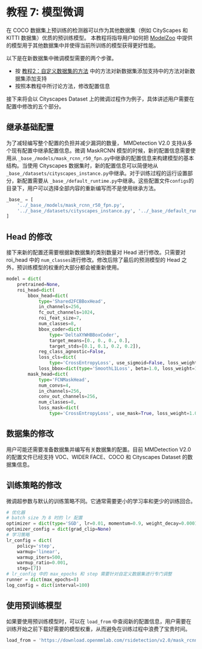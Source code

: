 # 教程 7: 模型微调

在 COCO 数据集上预训练的检测器可以作为其他数据集（例如 CityScapes 和 KITTI 数据集）优质的预训练模型。
本教程将指导用户如何把 [ModelZoo](../model_zoo.md) 中提供的模型用于其他数据集中并使得当前所训练的模型获得更好性能。

以下是在新数据集中微调模型需要的两个步骤。

- 按 [教程2：自定义数据集的方法](customize_dataset.md) 中的方法对新数据集添加支持中的方法对新数据集添加支持
- 按照本教程中所讨论方法，修改配置信息

接下来将会以 Cityscapes Dataset 上的微调过程作为例子，具体讲述用户需要在配置中修改的五个部分。

## 继承基础配置

为了减轻编写整个配置的负担并减少漏洞的数量， MMDetection V2.0 支持从多个现有配置中继承配置信息。微调 MaskRCNN 模型的时候，新的配置信息需要使用从 `_base_/models/mask_rcnn_r50_fpn.py`中继承的配置信息来构建模型的基本结构。当使用 Cityscapes 数据集时，新的配置信息可以简便地从`_base_/datasets/cityscapes_instance.py`中继承。对于训练过程的运行设置部分，新配置需要从 `_base_/default_runtime.py`中继承。这些配置文件`configs`的目录下，用户可以选择全部内容的重新编写而不是使用继承方法。

```python
_base_ = [
    '../_base_/models/mask_rcnn_r50_fpn.py',
    '../_base_/datasets/cityscapes_instance.py', '../_base_/default_runtime.py'
]
```

## Head 的修改

接下来新的配置还需要根据新数据集的类别数量对 Head 进行修改。只需要对 roi_head 中的 `num_classes`进行修改。修改后除了最后的预测模型的 Head 之外，预训练模型的权重的大部分都会被重新使用。

```python
model = dict(
    pretrained=None,
    roi_head=dict(
        bbox_head=dict(
            type='Shared2FCBBoxHead',
            in_channels=256,
            fc_out_channels=1024,
            roi_feat_size=7,
            num_classes=8,
            bbox_coder=dict(
                type='DeltaXYWHBBoxCoder',
                target_means=[0., 0., 0., 0.],
                target_stds=[0.1, 0.1, 0.2, 0.2]),
            reg_class_agnostic=False,
            loss_cls=dict(
                type='CrossEntropyLoss', use_sigmoid=False, loss_weight=1.0),
            loss_bbox=dict(type='SmoothL1Loss', beta=1.0, loss_weight=1.0)),
        mask_head=dict(
            type='FCNMaskHead',
            num_convs=4,
            in_channels=256,
            conv_out_channels=256,
            num_classes=8,
            loss_mask=dict(
                type='CrossEntropyLoss', use_mask=True, loss_weight=1.0))))
```

## 数据集的修改

用户可能还需要准备数据集并编写有关数据集的配置。目前 MMDetection V2.0 的配置文件已经支持 VOC、WIDER FACE、COCO 和 Cityscapes Dataset 的数据集信息。

## 训练策略的修改

微调超参数与默认的训练策略不同。它通常需要更小的学习率和更少的训练回合。

```python
# 优化器
# batch size 为 8 时的 lr 配置
optimizer = dict(type='SGD', lr=0.01, momentum=0.9, weight_decay=0.0001)
optimizer_config = dict(grad_clip=None)
# 学习策略
lr_config = dict(
    policy='step',
    warmup='linear',
    warmup_iters=500,
    warmup_ratio=0.001,
    step=[7])
# lr_config 中的 max_epochs 和 step 需要针对自定义数据集进行专门调整
runner = dict(max_epochs=8)
log_config = dict(interval=100)
```

## 使用预训练模型

如果要使用预训练模型时，可以在 `load_from` 中查阅新的配置信息，用户需要在训练开始之前下载好需要的模型权重，从而避免在训练过程中浪费了宝贵时间。

```python
load_from = 'https://download.openmmlab.com/rsidetection/v2.0/mask_rcnn/mask_rcnn_r50_caffe_fpn_mstrain-poly_3x_coco/mask_rcnn_r50_caffe_fpn_mstrain-poly_3x_coco_bbox_mAP-0.408__segm_mAP-0.37_20200504_163245-42aa3d00.pth'  # noqa
```
